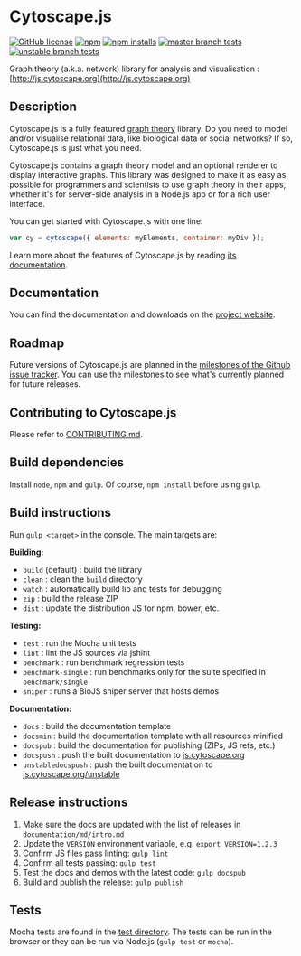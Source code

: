 # Cytoscape.js

[![GitHub license](https://img.shields.io/badge/license-MIT-blue.svg?maxAge=1)](https://raw.githubusercontent.com/cytoscape/cytoscape.js/master/LICENSE)
[![npm](https://img.shields.io/npm/v/cytoscape.svg?maxAge=1)](https://www.npmjs.com/package/cytoscape)
[![npm installs](https://img.shields.io/npm/dm/cytoscape.svg?maxAge=1&label=npm%20installs)](https://www.npmjs.com/package/cytoscape)
[![master branch tests](https://img.shields.io/travis/cytoscape/cytoscape.js/master.svg?maxAge=1&label=master%20branch)](https://travis-ci.org/cytoscape/cytoscape.js)
[![unstable branch tests](https://img.shields.io/travis/cytoscape/cytoscape.js/unstable.svg?maxAge=1&label=unstable%20branch)](https://travis-ci.org/cytoscape/cytoscape.js)


Graph theory (a.k.a. network) library for analysis and visualisation : [http://js.cytoscape.org](http://js.cytoscape.org)



## Description

Cytoscape.js is a fully featured [graph theory](https://en.wikipedia.org/wiki/Graph_theory) library.  Do you need to model and/or visualise relational data, like biological data or social networks?  If so, Cytoscape.js is just what you need.

Cytoscape.js contains a graph theory model and an optional renderer to display interactive graphs.  This library was designed to make it as easy as possible for programmers and scientists to use graph theory in their apps, whether it's for server-side analysis in a Node.js app or for a rich user interface.

You can get started with Cytoscape.js with one line:

```js
var cy = cytoscape({ elements: myElements, container: myDiv });
```

Learn more about the features of Cytoscape.js by reading [its documentation](http://js.cytoscape.org).





## Documentation

You can find the documentation and downloads on the [project website](http://js.cytoscape.org).



## Roadmap

Future versions of Cytoscape.js are planned in the [milestones of the Github issue tracker](https://github.com/cytoscape/cytoscape.js/milestones).  You can use the milestones to see what's currently planned for future releases.




## Contributing to Cytoscape.js

Please refer to [CONTRIBUTING.md](CONTRIBUTING.md).




## Build dependencies

Install `node`, `npm` and `gulp`.  Of course, `npm install` before using `gulp`.




## Build instructions

Run `gulp <target>` in the console.  The main targets are:

**Building:**

 * `build` (default) : build the library
 * `clean` : clean the `build` directory
 * `watch` : automatically build lib and tests for debugging
 * `zip` : build the release ZIP
 * `dist` : update the distribution JS for npm, bower, etc.

**Testing:**

 * `test` : run the Mocha unit tests
 * `lint` : lint the JS sources via jshint
 * `benchmark` : run benchmark regression tests
 * `benchmark-single` : run benchmarks only for the suite specified in `benchmark/single`
 * `sniper` : runs a BioJS sniper server that hosts demos

**Documentation:**

 * `docs` : build the documentation template
 * `docsmin` : build the documentation template with all resources minified
 * `docspub` : build the documentation for publishing (ZIPs, JS refs, etc.)
 * `docspush` : push the built documentation to [js.cytoscape.org](http://js.cytoscape.org)
 * `unstabledocspush` : push the built documentation to [js.cytoscape.org/unstable](http://js.cytoscape.org/unstable)




## Release instructions

 1. Make sure the docs are updated with the list of releases in `documentation/md/intro.md`
 1. Update the `VERSION` environment variable, e.g. `export VERSION=1.2.3`
 1. Confirm JS files pass linting: `gulp lint`
 1. Confirm all tests passing: `gulp test`
 1. Test the docs and demos with the latest code: `gulp docspub`
 1. Build and publish the release: `gulp publish`



## Tests

Mocha tests are found in the [test directory](https://github.com/cytoscape/cytoscape.js/tree/master/test).  The tests can be run in the browser or they can be run via Node.js (`gulp test` or `mocha`).
